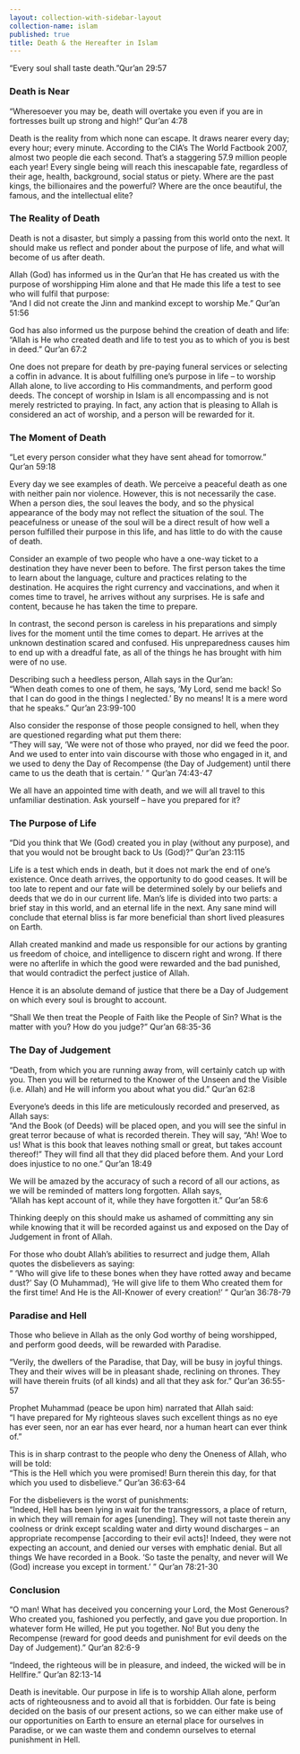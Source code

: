 ```yaml
---
layout: collection-with-sidebar-layout
collection-name: islam
published: true
title: Death & the Hereafter in Islam
---
```

“Every soul shall taste death.”Qur’an 29:57

### Death is Near
“Wheresoever you may be, death will overtake you even if you are in fortresses built up strong and high!” Qur’an 4:78

Death is the reality from which none can escape. It draws nearer every day; every hour; every minute. According to the CIA’s The World Factbook 2007, almost two people die each second. That’s a staggering 57.9 million people each year! Every single being will reach this inescapable fate, regardless of their age, health, background, social status or piety. Where are the past kings, the billionaires and the powerful? Where are the once beautiful, the famous, and the intellectual elite?

### The Reality of Death
Death is not a disaster, but simply a passing from this world onto the next. It should make us reflect and ponder about the purpose of life, and what will become of us after death.

Allah (God) has informed us in the Qur’an that He has created us with the purpose of worshipping Him alone and that He made this life a test to see who will fulfil that purpose:  
“And I did not create the Jinn and mankind except to worship Me.” Qur’an 51:56

God has also informed us the purpose behind the creation of death and life:  
“Allah is He who created death and life to test you as to which of you is best in deed.” Qur’an 67:2

One does not prepare for death by pre-paying funeral services or selecting a coffin in advance. It is about fulfilling one’s purpose in life – to worship Allah alone, to live according to His commandments, and perform good deeds. The concept of worship in Islam is all encompassing and is not merely restricted to praying. In fact, any action that is pleasing to Allah is considered an act of worship, and a person will be rewarded for it.

### The Moment of Death
“Let every person consider what they have sent ahead for tomorrow.” Qur’an 59:18

Every day we see examples of death. We perceive a peaceful death as one with neither pain nor violence. However, this is not necessarily the case. When a person dies, the soul leaves the body, and so the physical appearance of the body may not reflect the situation of the soul. The peacefulness or unease of the soul will be a direct result of how well a person fulfilled their purpose in this life, and has little to do with the cause of death.

Consider an example of two people who have a one-way ticket to a destination they have never been to before. The first person takes the time to learn about the language, culture and practices relating to the destination. He acquires the right currency and vaccinations, and when it comes time to travel, he arrives without any surprises. He is safe and content, because he has taken the time to prepare.

In contrast, the second person is careless in his preparations and simply lives for the moment until the time comes to depart. He arrives at the unknown destination scared and confused. His unpreparedness causes him to end up with a dreadful fate, as all of the things he has brought with him were of no use.

Describing such a heedless person, Allah says in the Qur’an:  
“When death comes to one of them, he says, ‘My Lord, send me back! So that I can do good in the things I neglected.’ By no means! It is a mere word that he speaks.” Qur’an 23:99-100

Also consider the response of those people consigned to hell, when they are questioned regarding what put them there:  
“They will say, ‘We were not of those who prayed, nor did we feed the poor. And we used to enter into vain discourse with those who engaged in it, and we used to deny the Day of Recompense (the Day of Judgement) until there came to us the death that is certain.’ ” Qur’an 74:43-47

We all have an appointed time with death, and we will all travel to this unfamiliar destination. Ask yourself – have you prepared for it?

### The Purpose of Life
“Did you think that We (God) created you in play (without any purpose), and that you would not be brought back to Us (God)?” Qur’an 23:115

Life is a test which ends in death, but it does not mark the end of one’s existence. Once death arrives, the opportunity to do good ceases. It will be too late to repent and our fate will be determined solely by our beliefs and deeds that we do in our current life. Man’s life is divided into two parts: a brief stay in this world, and an eternal life in the next. Any sane mind will conclude that eternal bliss is far more beneficial than short lived pleasures on Earth.

Allah created mankind and made us responsible for our actions by granting us freedom of choice, and intelligence to discern right and wrong. If there were no afterlife in which the good were rewarded and the bad punished, that would contradict the perfect justice of Allah.

Hence it is an absolute demand of justice that there be a Day of Judgement on which every soul is brought to account.

“Shall We then treat the People of Faith like the People of Sin? What is the matter with you? How do you judge?” Qur’an 68:35-36

### The Day of Judgement
“Death, from which you are running away from, will certainly catch up with you. Then you will be returned to the Knower of the Unseen and the Visible (i.e. Allah) and He will inform you about what you did.” Qur’an 62:8

Everyone’s deeds in this life are meticulously recorded and preserved, as Allah says:  
“And the Book (of Deeds) will be placed open, and you will see the sinful in great terror because of what is recorded therein. They will say, “Ah! Woe to us! What is this book that leaves nothing small or great, but takes account thereof!” They will find all that they did placed before them. And your Lord does injustice to no one.” Qur’an 18:49

We will be amazed by the accuracy of such a record of all our actions, as we will be reminded of matters long forgotten. Allah says,  
“Allah has kept account of it, while they have forgotten it.” Qur’an 58:6

Thinking deeply on this should make us ashamed of committing any sin while knowing that it will be recorded against us and exposed on the Day of Judgement in front of Allah.

For those who doubt Allah’s abilities to resurrect and judge them, Allah quotes the disbelievers as saying:  
“ ‘Who will give life to these bones when they have rotted away and became dust?’ Say (O Muhammad), ‘He will give life to them Who created them for the first time! And He is the All-Knower of every creation!’ ” Qur’an 36:78-79

### Paradise and Hell
Those who believe in Allah as the only God worthy of being worshipped, and perform good deeds, will be rewarded with Paradise.

“Verily, the dwellers of the Paradise, that Day, will be busy in joyful things. They and their wives will be in pleasant shade, reclining on thrones. They will have therein fruits (of all kinds) and all that they ask for.” Qur’an 36:55-57

Prophet Muhammad (peace be upon him) narrated that Allah said:  
“I have prepared for My righteous slaves such excellent things as no eye has ever seen, nor an ear has ever heard, nor a human heart can ever think of.”

This is in sharp contrast to the people who deny the Oneness of Allah, who will be told:  
“This is the Hell which you were promised! Burn therein this day, for that which you used to disbelieve.” Qur’an 36:63-64

For the disbelievers is the worst of punishments:  
“Indeed, Hell has been lying in wait for the transgressors, a place of return, in which they will remain for ages [unending]. They will not taste therein any coolness or drink except scalding water and dirty wound discharges – an appropriate recompense [according to their evil acts]! Indeed, they were not expecting an account, and denied our verses with emphatic denial. But all things We have recorded in a Book. ‘So taste the penalty, and never will We (God) increase you except in torment.’ ” Qur’an 78:21-30

### Conclusion
“O man! What has deceived you concerning your Lord, the Most Generous? Who created you, fashioned you perfectly, and gave you due proportion. In whatever form He willed, He put you together. No! But you deny the Recompense (reward for good deeds and punishment for evil deeds on the Day of Judgement).” Qur’an 82:6-9

“Indeed, the righteous will be in pleasure, and indeed, the wicked will be in Hellfire.” Qur’an 82:13-14

Death is inevitable. Our purpose in life is to worship Allah alone, perform acts of righteousness and to avoid all that is forbidden. Our fate is being decided on the basis of our present actions, so we can either make use of our opportunities on Earth to ensure an eternal place for ourselves in Paradise, or we can waste them and condemn ourselves to eternal punishment in Hell.
